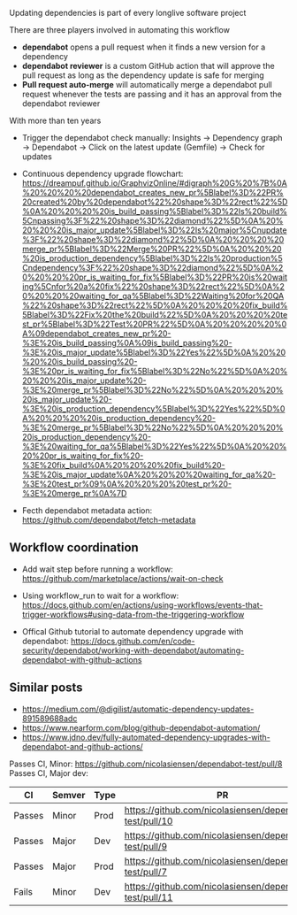 Updating dependencies is part of every longlive software project

There are three players involved in automating this workflow

- **dependabot** opens a pull request when it finds a new version for a dependency
- **dependabot reviewer** is a custom GitHub action that will approve the pull request as long as the dependency update is safe for merging
- **Pull request auto-merge** will automatically merge a dependabot pull request whenever the tests are passing and it has an approval from the dependabot reviewer




With more than ten years



- Trigger the dependabot check manually: Insights -> Dependency graph -> Dependabot -> Click on the latest update (Gemfile) -> Check for updates
- Continuous dependency upgrade flowchart: https://dreampuf.github.io/GraphvizOnline/#digraph%20G%20%7B%0A%20%20%20%20dependabot_creates_new_pr%5Blabel%3D%22PR%20created%20by%20dependabot%22%20shape%3D%22rect%22%5D%0A%20%20%20%20is_build_passing%5Blabel%3D%22Is%20build%5Cnpassing%3F%22%20shape%3D%22diamond%22%5D%0A%20%20%20%20is_major_update%5Blabel%3D%22Is%20major%5Cnupdate%3F%22%20shape%3D%22diamond%22%5D%0A%20%20%20%20merge_pr%5Blabel%3D%22Merge%20PR%22%5D%0A%20%20%20%20is_production_dependency%5Blabel%3D%22Is%20production%5Cndependency%3F%22%20shape%3D%22diamond%22%5D%0A%20%20%20%20pr_is_waiting_for_fix%5Blabel%3D%22PR%20is%20waiting%5Cnfor%20a%20fix%22%20shape%3D%22rect%22%5D%0A%20%20%20%20waiting_for_qa%5Blabel%3D%22Waiting%20for%20QA%22%20shape%3D%22rect%22%5D%0A%20%20%20%20fix_build%5Blabel%3D%22Fix%20the%20build%22%5D%0A%20%20%20%20test_pr%5Blabel%3D%22Test%20PR%22%5D%0A%20%20%20%20%0A%09dependabot_creates_new_pr%20-%3E%20is_build_passing%0A%09is_build_passing%20-%3E%20is_major_update%5Blabel%3D%22Yes%22%5D%0A%20%20%20%20is_build_passing%20-%3E%20pr_is_waiting_for_fix%5Blabel%3D%22No%22%5D%0A%20%20%20%20is_major_update%20-%3E%20merge_pr%5Blabel%3D%22No%22%5D%0A%20%20%20%20is_major_update%20-%3E%20is_production_dependency%5Blabel%3D%22Yes%22%5D%0A%20%20%20%20is_production_dependency%20-%3E%20merge_pr%5Blabel%3D%22No%22%5D%0A%20%20%20%20is_production_dependency%20-%3E%20waiting_for_qa%5Blabel%3D%22Yes%22%5D%0A%20%20%20%20pr_is_waiting_for_fix%20-%3E%20fix_build%0A%20%20%20%20fix_build%20-%3E%20is_major_update%0A%20%20%20%20waiting_for_qa%20-%3E%20test_pr%09%0A%20%20%20%20test_pr%20-%3E%20merge_pr%0A%7D

- Fecth dependabot metadata action: https://github.com/dependabot/fetch-metadata

## Workflow coordination
- Add wait step before running a workflow: https://github.com/marketplace/actions/wait-on-check
- Using workflow_run to wait for a workflow: https://docs.github.com/en/actions/using-workflows/events-that-trigger-workflows#using-data-from-the-triggering-workflow

- Offical Github tutorial to automate dependency upgrade with dependabot: https://docs.github.com/en/code-security/dependabot/working-with-dependabot/automating-dependabot-with-github-actions

## Similar posts
- https://medium.com/@digilist/automatic-dependency-updates-891589688adc
- https://www.nearform.com/blog/github-dependabot-automation/
- https://www.jdno.dev/fully-automated-dependency-upgrades-with-dependabot-and-github-actions/

Passes CI, Minor: https://github.com/nicolasiensen/dependabot-test/pull/8
Passes CI, Major dev:

CI     | Semver | Type | PR
-------|--------|------|---
Passes | Minor  | Prod | https://github.com/nicolasiensen/dependabot-test/pull/10
Passes | Major  | Dev  | https://github.com/nicolasiensen/dependabot-test/pull/9
Passes | Major  | Prod | https://github.com/nicolasiensen/dependabot-test/pull/7
Fails  | Minor  | Dev  | https://github.com/nicolasiensen/dependabot-test/pull/11

